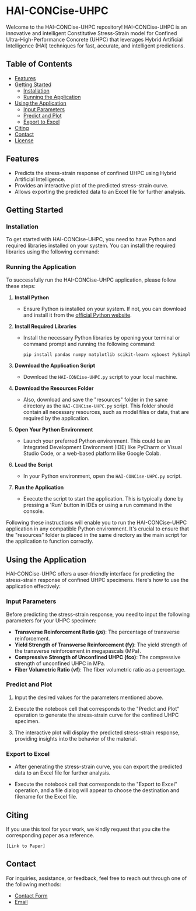 # HAI-CONCise-UHPC

Welcome to the HAI-CONCise-UHPC repository! HAI-CONCise-UHPC is an innovative and intelligent Constitutive Stress-Strain model for Confined Ultra-High-Performance Concrete (UHPC) that leverages Hybrid Artificial Intelligence (HAI) techniques for fast, accurate, and intelligent predictions.

## Table of Contents
- [Features](#features)
- [Getting Started](#getting-started)
  - [Installation](#installation)
  - [Running the Application](#running-the-application)
- [Using the Application](#using-the-application)
  - [Input Parameters](#input-parameters)
  - [Predict and Plot](#predict-and-plot)
  - [Export to Excel](#export-to-excel)
- [Citing](#citing)
- [Contact](#contact)
- [License](#license)

## Features

- Predicts the stress-strain response of confined UHPC using Hybrid Artificial Intelligence.
- Provides an interactive plot of the predicted stress-strain curve.
- Allows exporting the predicted data to an Excel file for further analysis.

## Getting Started

### Installation

To get started with HAI-CONCise-UHPC, you need to have Python and required libraries installed on your system. You can install the required libraries using the following command:


### Running the Application

To successfully run the HAI-CONCise-UHPC application, please follow these steps:

1. **Install Python**
   - Ensure Python is installed on your system. If not, you can download and install it from the [official Python website](https://www.python.org/).

2. **Install Required Libraries**
   - Install the necessary Python libraries by opening your terminal or command prompt and running the following command:
     ```bash
     pip install pandas numpy matplotlib scikit-learn xgboost PySimpleGUI Pillow
     ```

3. **Download the Application Script**
   - Download the `HAI-CONCise-UHPC.py` script to your local machine.

4. **Download the Resources Folder**
   - Also, download and save the "resources" folder in the same directory as the `HAI-CONCise-UHPC.py` script. This folder should contain all necessary resources, such as model files or data, that are required by the application.

5. **Open Your Python Environment**
   - Launch your preferred Python environment. This could be an Integrated Development Environment (IDE) like PyCharm or Visual Studio Code, or a web-based platform like Google Colab.

6. **Load the Script**
   - In your Python environment, open the `HAI-CONCise-UHPC.py` script.

7. **Run the Application**
   - Execute the script to start the application. This is typically done by pressing a 'Run' button in IDEs or using a run command in the console.

Following these instructions will enable you to run the HAI-CONCise-UHPC application in any compatible Python environment. It's crucial to ensure that the "resources" folder is placed in the same directory as the main script for the application to function correctly.


## Using the Application

HAI-CONCise-UHPC offers a user-friendly interface for predicting the stress-strain response of confined UHPC specimens. Here's how to use the application effectively:

### Input Parameters

Before predicting the stress-strain response, you need to input the following parameters for your UHPC specimen:

- **Transverse Reinforcement Ratio (𝜌𝑠)**: The percentage of transverse reinforcement.
- **Yield Strength of Transverse Reinforcement (fy)**: The yield strength of the transverse reinforcement in megapascals (MPa).
- **Compressive Strength of Unconfined UHPC (fco)**: The compressive strength of unconfined UHPC in MPa.
- **Fiber Volumetric Ratio (vf)**: The fiber volumetric ratio as a percentage.

### Predict and Plot

1. Input the desired values for the parameters mentioned above.

2. Execute the notebook cell that corresponds to the "Predict and Plot" operation to generate the stress-strain curve for the confined UHPC specimen.

3. The interactive plot will display the predicted stress-strain response, providing insights into the behavior of the material.

### Export to Excel

- After generating the stress-strain curve, you can export the predicted data to an Excel file for further analysis.

- Execute the notebook cell that corresponds to the "Export to Excel" operation, and a file dialog will appear to choose the destination and filename for the Excel file.

## Citing

If you use this tool for your work, we kindly request that you cite the corresponding paper as a reference.

`[Link to Paper]`

## Contact

For inquiries, assistance, or feedback, feel free to reach out through one of the following methods:
- [Contact Form](https://www.tadessewakjira.com/Contact)
- [Email](mailto:contact@tadessewakjira.com)

